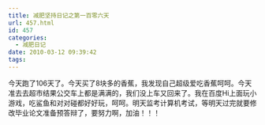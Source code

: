 ```yaml
---
title: 减肥坚持日记之第一百零六天
url: 457.html
id: 457
categories:
  - 减肥日记
date: 2010-03-12 09:39:42
tags:
---
```


今天跑了106天了。今天买了8块多的香蕉，我发现自己超级爱吃香蕉呵呵。今天准去去超市结果公交车上都是满满的，我们没上车又回来了。我在百度Hi上面玩小游戏，吃鲨鱼和对对碰都好好玩，呵呵。明天监考计算机考试，等明天过完就要修改毕业论文准备预答辩了，要努力啊，加油！！！